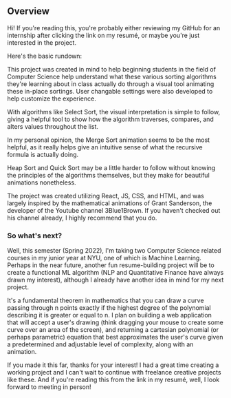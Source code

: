 ## Overview

Hi! If you're reading this, you're probably either reviewing my GitHub for an internship after clicking the link on my resumé, or maybe you're just interested
in the project.

Here's the basic rundown: 

This project was created in mind to help beginning students in the field of Computer Science help understand what these various sorting algorithms they're
learning about in class actually do through a visual tool animating these in-place sortings. User changable settings were also developed to help customize
the experience.

With algorithms like Select Sort, the visual interpretation is simple to follow, giving a helpful tool to show how the algorithm traverses, compares, and alters
values throughout the list. 

In my personal opinion, the Merge Sort animation seems to be the most helpful, as it really helps give an intuitive sense of what the recursive formula is
actually doing. 

Heap Sort and Quick Sort may be a little harder to follow without knowing the principles of the algorithms themselves, but they make for beautiful
animations nonetheless. 

The project was created utilizing React, JS, CSS, and HTML, and was largely inspired by the mathematical animations of Grant Sanderson, the developer of the Youtube
channel 3Blue1Brown. If you haven't checked out his channel already, I highly recommend that you do.



### So what's next?

Well, this semester (Spring 2022), I'm taking two Computer Science related courses in my junior year at NYU, one of which is Machine Learning. Perhaps in the
near future, another fun resume-building project will be to create a functional ML algorithm (NLP and Quantitative Finance have always drawn my interest), although
I already have another idea in mind for my next project. 

It's a fundamental theorem in mathematics that you can draw a curve passing through n points exactly if the highest degree of the polynomial describing it is
greater or equal to n. I plan on building a web application that will accept a user's drawing (think dragging your mouse to create some curve over
an area of the screen), and returning a cartesian polynomial (or perhaps parametric) equation that best approximates the user's curve given
a predetermined and adjustable level of complexity, along with an animation. 

If you made it this far, thanks for your interest! I had a great time creating a working project and I can't wait to continue with freelance creative
projects like these. And if you're reading this from the link in my resumé, well, I look forward to meeting in person!
